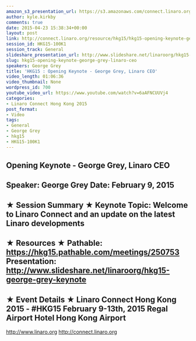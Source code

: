 ```yaml
---
amazon_s3_presentation_url: https://s3.amazonaws.com/connect.linaro.org/hkg15/Videos/02-09-Monday/HKG15-100K1.pdf
author: kyle.kirkby
comments: true
date: 2015-04-23 15:38:34+00:00
layout: post
link: http://connect.linaro.org/resource/hkg15/hkg15-opening-keynote-george-grey-linaro-ceo/
session_id: HKG15-100K1
session_track: General
slideshare_presentation_url: http://www.slideshare.net/linaroorg/hkg15-george-grey-keynote
slug: hkg15-opening-keynote-george-grey-linaro-ceo
speakers: George Grey
title: 'HKG15 : Opening Keynote - George Grey, Linaro CEO'
video_length: 01:06:36
video_thumbnail: None
wordpress_id: 700
youtube_video_url: https://www.youtube.com/watch?v=6aAFNCUUVj4
categories:
- Linaro Connect Hong Kong 2015
post_format:
- Video
tags:
- General
- George Grey
- hkg15
- HKG15-100K1
---
```


Opening Keynote - George Grey, Linaro CEO
---------------------------------------------------
Speaker: George Grey
Date: February 9, 2015
---------------------------------------------------
★ Session Summary ★
Keynote Topic: Welcome to Linaro Connect and an update on the latest Linaro developments
--------------------------------------------------
★ Resources ★
Pathable:  https://hkg15.pathable.com/meetings/250753
Presentation:  http://www.slideshare.net/linaroorg/hkg15-george-grey-keynote
---------------------------------------------------
★ Event Details ★
Linaro Connect Hong Kong 2015 - #HKG15
February 9-13th, 2015
Regal  Airport Hotel Hong Kong Airport
---------------------------------------------------
http://www.linaro.org
http://connect.linaro.org
